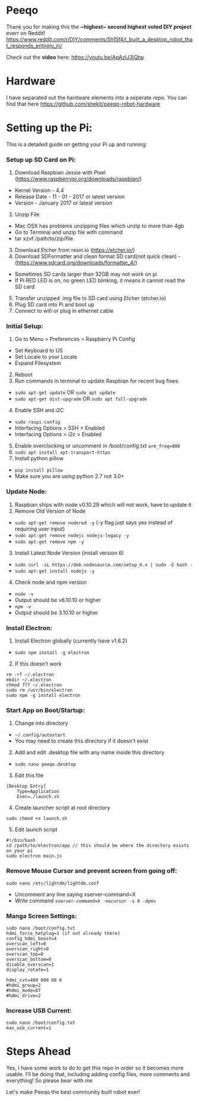 # Peeqo
Thank you for making this the **~highest~ second highest voted DIY project** everr on Reddit! 
https://www.reddit.com/r/DIY/comments/5h15f4/i_built_a_desktop_robot_that_responds_entirely_in/

Check out the **video** here: https://youtu.be/ApAzIJ3jQtw

# Hardware

I have separated out the hardware elements into a seperate repo. You can find that here https://github.com/shekit/peeqo-robot-hardware

# Setting up the Pi:

This is a detailed guide on getting your Pi up and running:

### Setup up SD Card on Pi:

1. Download Raspbian Jessie with Pixel (https://www.raspberrypi.org/downloads/raspbian/)
- Kernel Version - 4.4
- Release Date - 11 - 01 - 2017 or latest version
- Version - January 2017  or latest version
2. Unzip File
- Mac OSX has problems unzipping files which unzip to more than 4gb
- Go to Terminal and unzip file with command
- tar xzvf /path/to/zip/file
3. Download Etcher from resin.io (https://etcher.io/)
4. Download SDFormatter and clean format SD card(not quick clean) -(https://www.sdcard.org/downloads/formatter_4/)
- Sometimes SD cards larger than 32GB may not work on pi
- If Pi RED LED is on, no green LED blinking, it means it cannot read the SD card
5. Transfer unzipped .img file to SD card using Etcher (etcher.io)
6. Plug SD card into Pi and boot up
7. Connect to wifi or plug in ethernet cable

### Initial Setup:

1. Go to Menu > Preferences > Raspberry Pi Config
- Set Keyboard to US
- Set Locale to your Locale
- Expand Filesystem
2. Reboot
3. Run commands in terminal to update Raspbian for recent bug fixes:
 - `sudo apt-get update` OR `sudo apt update`
 - `sudo apt-get dist-upgrade` OR `sudo apt full-upgrade`
4. Enable SSH and i2C
- `sudo raspi-config`
- Interfacing Options > SSH > Enabled
- Interfacing Options > i2c > Enabled
5. Enable overclocking or uncomment in /boot/config.txt `arm_freq=800`
6. `sudo apt install apt-transport-https`
7. Install python pillow
- `pip install pillow`
- Make sure you are using python 2.7 not 3.0+

### Update Node:

1. Raspbian ships with node v0.10.29 which will not work, have to update it
2. Remove Old Version of Node
- `sudo apt-get remove nodered -y`  (-y flag just says yes instead of requiring user input)
- `sudo apt-get remove nodejs nodejs-legacy -y`
- `sudo apt-get remove npm -y`
3. Install Latest Node Version (install version 6)
- `sudo curl -sL https://deb.nodesource.com/setup_6.x | sudo -E bash -`
- `sudo apt-get install nodejs -y`
4. Check node and npm version
- `node -v`
- Output should be v6.10.10 or higher
- `npm -v`
- Output should be 3.10.10 or higher

### Install Electron:

1. Install Electron globally (currently have v1.6.2)
- `sudo npm install -g electron`
2. If this doesn’t work
```
rm -rf ~/.electron
mkdir ~/.electron
chmod 777 ~/.electron
sudo rm /usr/bin/electron
sudo npm -g install electron
```

### Start App on Boot/Startup:

1. Change into directory
 - `~/.config/autostart`
 - You may need to create this directory if it doesn't exist
2. Add and edit .desktop file with any name inside this directory
- `sudo nano peeqo.desktop`
3. Edit this file
``` 
[Desktop Entry]
	Type=Application
	Exec=./launch.sh
```
4. Create launcher script at root directory
```sudo nano launch.sh
sudo chmod +x launch.sh
```
5. Edit launch script
```
#!/bin/bash
cd /path/to/electron/app // this should be where the directory exists on your pi
sudo electron main.js
```

### Remove Mouse Cursor and prevent screen from going off:

`sudo nano /etc/lightdm/lightdm.conf`
- Uncomment any line saying xserver-command=X
- Write command
`xserver-command=X -nocursor -s 0 -dpms`

### Manga Screen Settings:

```
sudo nano /boot/config.txt
hdmi_force_hotplug=1 (if not already there)
config_hdmi_boost=4
overscan_left=0
overscan_right=0
overscan_top=0
overscan_bottom=0
disable_overscan=1
display_rotate=1
	
hdmi_cvt=480 800 60 6
#hdmi_group=2
#hdmi_mode=87
#hdmi_drive=2
```

### Increase USB Current:

```
sudo nano /boot/config.txt
max_usb_current=1
```




# Steps Ahead

Yes, I have some work to do to get this repo in order so it becomes more usable. I'll be doing that, including adding config files, more comments and everything! So please bear with me

Let's make Peeqo the best community built robot ever!
